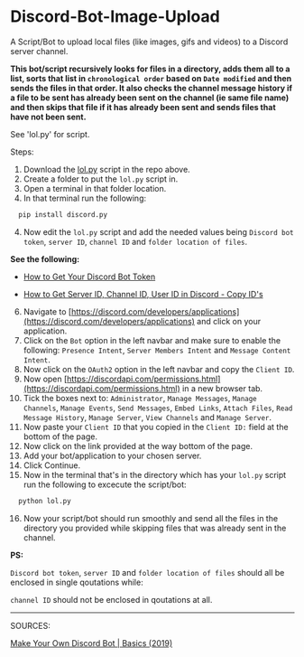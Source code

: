 # Discord-Bot-Image-Upload
A Script/Bot to upload local files (like images, gifs and videos) to a Discord server channel.

**This bot/script recursively looks for files in a directory, adds them all to a list, sorts that list in `chronological order` based on `Date modified` and then sends the files in that order. It also checks the channel message history if a file to be sent has already been sent on the channel (ie same file name) and then skips that file if it has already been sent and sends files that have not been sent.**

See 'lol.py' for script.

Steps:

1. Download the [lol.py](https://github.com/Courage-1984/Discord-Bot-Image-Upload/blob/main/lol.py) script in the repo above.
2. Create a folder to put the `lol.py` script in.
3. Open a terminal in that folder location.
4. In that terminal run the following:
```sh
  pip install discord.py
```

4. Now edit the `lol.py` script and add the needed values being `Discord bot token`, `server ID`, `channel ID` and `folder location of files`.

**See the following:**

- [How to Get Your Discord Bot Token](https://www.youtube.com/watch?v=aI4OmIbkJH8)

- [How to Get Server ID, Channel ID, User ID in Discord - Copy ID's](https://www.youtube.com/watch?v=NLWtSHWKbAI)

6. Navigate to [https://discord.com/developers/applications](https://discord.com/developers/applications) and click on your application.
7. Click on the `Bot` option in the left navbar and make sure to enable the following: `Presence Intent`, `Server Members Intent` and `Message Content Intent`.
8. Now click on the `OAuth2` option in the left navbar and copy the `Client ID`.
9. Now open [https://discordapi.com/permissions.html](https://discordapi.com/permissions.html) in a new browser tab.
10. Tick the boxes next to: `Administrator`, `Manage Messages`, `Manage Channels`, `Manage Events`, `Send Messages`, `Embed Links`, `Attach Files`, `Read Message History`, `Manage Server`, `View Channels` and `Manage Server`.
11. Now paste your `Client ID` that you copied in the `Client ID:` field at the bottom of the page.
12. Now click on the link provided at the way bottom of the page.
13. Add your bot/application to your chosen server.
14. Click Continue.
15. Now in the terminal that's in the directory which has your `lol.py` script run the following to excecute the script/bot:
```sh
  python lol.py
```

16. Now your script/bot should run smoothly and send all the files in the directory you provided while skipping files that was already sent in the channel.

**PS:**

`Discord bot token`, `server ID` and `folder location of files` should all be enclosed in single qoutations while:

`channel ID` should not be enclosed in qoutations at all.

***

SOURCES:

[Make Your Own Discord Bot | Basics (2019)](https://youtu.be/X_qg0Ut9nU8?si=oq4HbnQi2ZFmS0Lx)
